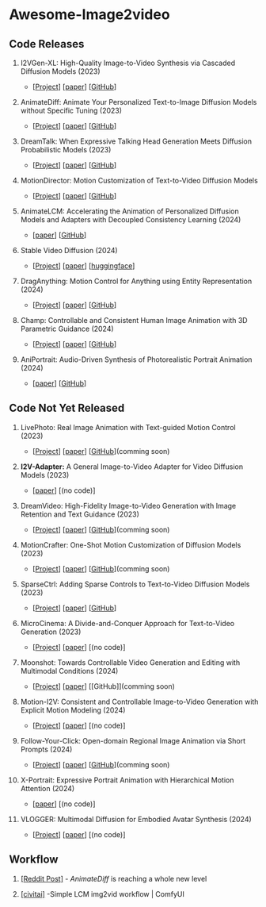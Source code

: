# Awesome-Image2video

## Code Releases

1. I2VGen-XL: High-Quality Image-to-Video Synthesis via Cascaded Diffusion Models (2023)
   - [[Project](https://i2vgen-xl.github.io/)]
     [[paper](https://arxiv.org/abs/2311.04145)]
     [[GitHub](https://github.com/ali-vilab/VGen)]

2. AnimateDiff: Animate Your Personalized Text-to-Image Diffusion Models without Specific Tuning (2023)
   - [[Project](https://animatediff.github.io/)]
     [[paper](https://arxiv.org/abs/2307.04725)]
     [[GitHub](https://github.com/guoyww/AnimateDiff)]

3. DreamTalk: When Expressive Talking Head Generation Meets Diffusion Probabilistic Models (2023)
   - [[Project](https://dreamtalk-project.github.io/)]
     [[paper](https://arxiv.org/abs/2312.09767)]
     [[GitHub](https://github.com/ali-vilab/dreamtalk)]

4. MotionDirector: Motion Customization of Text-to-Video Diffusion Models
   - [[Project](https://showlab.github.io/MotionDirector/)]
     [[paper](https://arxiv.org/abs/2310.08465)]
     [[GitHub](https://github.com/showlab/MotionDirector)]
     
5. AnimateLCM: Accelerating the Animation of Personalized Diffusion Models and Adapters with Decoupled Consistency Learning (2024)
   - [[paper](https://arxiv.org/abs/2402.00769)]
     [[GitHub](https://github.com/G-U-N/AnimateLCM)]

6. Stable Video Diffusion (2024)
   - [[Project](https://stability.ai/news/stable-video-diffusion-open-ai-video-model)]
     [[paper](https://stability.ai/research/stable-video-diffusion-scaling-latent-video-diffusion-models-to-large-datasets)]
     [[huggingface](https://huggingface.co/stabilityai/stable-video-diffusion-img2vid-xt)]

7. DragAnything: Motion Control for Anything using Entity Representation (2024)
   - [[Project](https://weijiawu.github.io/draganything_page/)]
      [[paper](https://arxiv.org/abs/2403.07420)]
      [[GitHub](https://github.com/showlab/DragAnything)]

8. Champ: Controllable and Consistent Human Image Animation with 3D Parametric Guidance (2024)
   -  [[Project](https://fudan-generative-vision.github.io/champ/#/)]
      [[paper](https://arxiv.org/abs/2403.14781)]
      [[GitHub](https://github.com/fudan-generative-vision/champ)]

9. AniPortrait: Audio-Driven Synthesis of Photorealistic Portrait Animation (2024)
   -  [[paper](https://arxiv.org/abs/2403.17694)]
      [[GitHub](https://github.com/Zejun-Yang/AniPortrait)]

## Code Not Yet Released

1. LivePhoto: Real Image Animation with Text-guided Motion Control (2023)
   - [[Project](https://xavierchen34.github.io/LivePhoto-Page/)]
      [[paper](https://arxiv.org/abs/2312.02928)]
      [[GitHub](https://github.com/XavierCHEN34/LivePhoto)](comming soon)
     
2. **I2V-Adapter:** A General Image-to-Video Adapter for Video Diffusion Models (2023)
   - [[paper](https://arxiv.org/abs/2312.16693)]
     [(no code)]
     
3. DreamVideo: High-Fidelity Image-to-Video Generation with Image Retention and Text Guidance (2023)
   - [[Project](https://anonymous0769.github.io/DreamVideo/)]
      [[paper](https://arxiv.org/abs/2312.03018)]
      [[GitHub](https://github.com/anonymous0769/DreamVideo)](comming soon)
     
4. MotionCrafter: One-Shot Motion Customization of Diffusion Models (2023)
   - [[Project](https://zyxelsa.github.io/homepage-motioncrafter/)]
      [[paper](https://arxiv.org/abs/2312.05288)]
      [[GitHub](https://github.com/zyxElsa/MotionCrafter)](comming soon)
5. SparseCtrl: Adding Sparse Controls to Text-to-Video Diffusion Models (2023)
   - [[Project](https://guoyww.github.io/projects/SparseCtrl/)]
      [[paper](https://arxiv.org/abs/2311.16933)]
      [[GitHub](https://github.com/guoyww/AnimateDiff#202312-animatediff-v3-and-sparsectrl)]
     
6. MicroCinema: A Divide-and-Conquer Approach for Text-to-Video Generation (2023)
   - [[Project](https://wangyanhui666.github.io/MicroCinema.github.io/)]
      [[paper](https://arxiv.org/abs/2311.18829)]
      [(no code)]
     
7. Moonshot: Towards Controllable Video Generation and Editing with Multimodal Conditions (2024)
   - [[Project](https://showlab.github.io/Moonshot/)]
      [[paper](https://arxiv.org/abs/2401.01827)]
      [[GitHub]](comming soon)
     
8. Motion-I2V: Consistent and Controllable Image-to-Video Generation with Explicit Motion Modeling (2024)
   -  [[Project](https://xiaoyushi97.github.io/Motion-I2V/)]
      [[paper](https://arxiv.org/abs/2401.15977)]
      [(no code)]
     
9. Follow-Your-Click: Open-domain Regional Image Animation via Short Prompts (2024)
   -  [[Project](https://follow-your-click.github.io/)]
      [[paper](https://arxiv.org/abs/2403.08268)]
      [[GitHub](https://github.com/mayuelala/FollowYourClick)](comming soon)

10. X-Portrait: Expressive Portrait Animation with Hierarchical Motion Attention (2024)
    -  [[paper](https://arxiv.org/abs/2403.15931)]
        [(no code)]

11. VLOGGER: Multimodal Diffusion for Embodied Avatar Synthesis (2024)
    -   [[Project](https://enriccorona.github.io/vlogger/)]
      [[paper](https://arxiv.org/abs/2403.08764)]
        [(no code)]
    

## Workflow

1. [[Reddit Post]](https://www.reddit.com/r/StableDiffusion/comments/1bpl6gx/animatediff_is_reaching_a_whole_new_level_of/) - *AnimateDiff* is reaching a whole new level

3. [[civitai]](https://civitai.com/models/335070/simple-lcm-img2vid-workflow-or-comfyui) -Simple LCM img2vid workflow | ComfyUI

